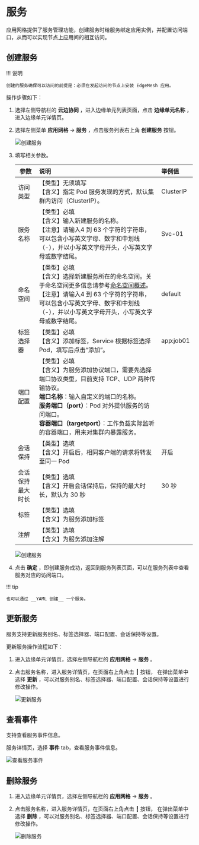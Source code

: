 # 服务

应用网格提供了服务管理功能，创建服务时给服务绑定应用实例，并配置访问端口，从而可以实现节点上应用间的相互访问。

## 创建服务

!!! 说明

    创建的服务确保可以访问的前提是：必须在发起访问的节点上安装 EdgeMesh 应用。

操作步骤如下：

1. 选择左侧导航栏的 __云边协同__ ，进入边缘单元列表页面，点击 __边缘单元名称__ ，进入边缘单元详情页。

2. 选择左侧菜单 __应用网格__ -> __服务__ ，点击服务列表右上角 __创建服务__ 按钮。

    ![创建服务](https://docs.daocloud.io/daocloud-docs-images/docs/zh/docs/kant/images/service-01.png)

3. 填写相关参数。

    | 参数             | 说明                                                         | 举例值    |
    | ---------------- | :----------------------------------------------------------- | :-------- |
    | 访问类型         | 【类型】无须填写<br />【含义】指定 Pod 服务发现的方式，默认集群内访问（ClusterIP）。 | ClusterIP |
    | 服务名称         | 【类型】必填<br />【含义】输入新建服务的名称。<br />【注意】请输入4 到 63 个字符的字符串，可以包含小写英文字母、数字和中划线（-），并以小写英文字母开头，小写英文字母或数字结尾。 | Svc-01    |
    | 命名空间         | 【类型】必填<br />【含义】选择新建服务所在的命名空间。关于命名空间更多信息请参考[命名空间概述](../../../kpanda/user-guide/namespaces/createns.md)。<br />【注意】请输入4 到 63 个字符的字符串，可以包含小写英文字母、数字和中划线（-），并以小写英文字母开头，小写英文字母或数字结尾。 | default   |
    | 标签选择器       | 【类型】必填<br />【含义】添加标签，Service 根据标签选择 Pod，填写后点击“添加”。 | app:job01 |
    | 端口配置         | 【类型】必填<br />【含义】为服务添加协议端口，需要先选择端口协议类型，目前支持 TCP、UDP 两种传输协议。<br />**端口名称**：输入自定义的端口的名称。<br />**服务端口（port）**：Pod 对外提供服务的访问端口。<br />**容器端口（targetport）**：工作负载实际监听的容器端口，用来对集群内暴露服务。 |           |
    | 会话保持         | 【类型】选填<br />【含义】开启后，相同客户端的请求将转发至同一 Pod | 开启      |
    | 会话保持最大时长 | 【类型】选填<br />【含义】开启会话保持后，保持的最大时长，默认为 30 秒 | 30 秒     |
    | 标签             | 【类型】选填<br />【含义】为服务添加标签<br />               |           |
    | 注解             | 【类型】选填<br />【含义】为服务添加注解<br />               |           |

    ![创建服务](https://docs.daocloud.io/daocloud-docs-images/docs/zh/docs/kant/images/service-02.png)

4. 点击 __确定__ ，即创建服务成功，返回到服务列表页面，可以在服务列表中查看服务对应的访问端口。

!!! tip

    也可以通过 __YAML 创建__ 一个服务。

## 更新服务

服务支持更新服务别名、标签选择器、端口配置、会话保持等设置。

更新服务操作流程如下：

1. 进入边缘单元详情页，选择左侧导航栏的 __应用网格__ -> __服务__ 。

2. 点击服务名称，进入服务详情页，在页面右上角点击 __┇__ 按钮， 在弹出菜单中选择 __更新__ ，可以对服务别名、标签选择器、端口配置、会话保持等设置进行修改操作。

    ![更新服务](https://docs.daocloud.io/daocloud-docs-images/docs/zh/docs/kant/images/service-03.png)

## 查看事件

支持查看服务事件信息。

服务详情页，选择 __事件__ tab，查看服务事件信息。

![查看服务事件](https://docs.daocloud.io/daocloud-docs-images/docs/zh/docs/kant/images/service-04.png)

## 删除服务

1. 进入边缘单元详情页，选择左侧导航栏的 __应用网格__ -> __服务__ 。

2. 点击服务名称，进入服务详情页，在页面右上角点击 __┇__ 按钮， 在弹出菜单中选择 __删除__ ，可以对服务别名、标签选择器、端口配置、会话保持等设置进行修改操作。

    ![删除服务](https://docs.daocloud.io/daocloud-docs-images/docs/zh/docs/kant/images/service-05.png)
